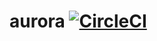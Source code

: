 # aurora [![CircleCI](https://circleci.com/gh/isoung/aurora.svg?style=svg)](https://circleci.com/gh/isoung/aurora)
